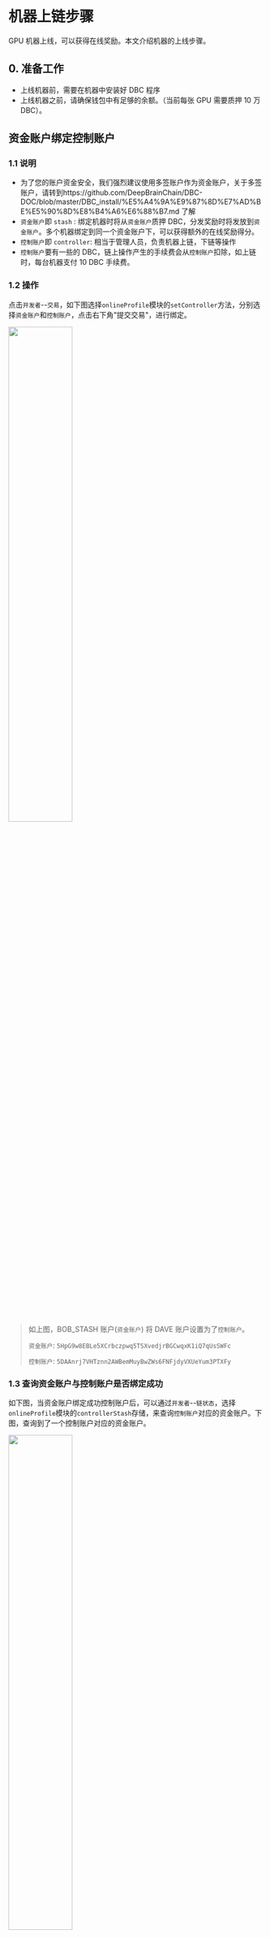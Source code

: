 # 机器上链步骤

GPU 机器上线，可以获得在线奖励。本文介绍机器的上线步骤。

## 0. 准备工作

- 上线机器前，需要在机器中安装好 DBC 程序
- 上线机器之前，请确保钱包中有足够的余额。（当前每张 GPU 需要质押 10 万 DBC）。

## 资金账户绑定控制账户

### 1.1 说明

- 为了您的账户资金安全，我们强烈建议使用多签账户作为资金账户，关于多签账户，请转到https://github.com/DeepBrainChain/DBC-DOC/blob/master/DBC_install/%E5%A4%9A%E9%87%8D%E7%AD%BE%E5%90%8D%E8%B4%A6%E6%88%B7.md 了解
- `资金账户`即 `stash` : 绑定机器时将从`资金账户`质押 DBC，分发奖励时将发放到`资金账户`。多个机器绑定到同一个资金账户下，可以获得额外的在线奖励得分。
- `控制账户`即 `controller`: 相当于管理人员，负责机器上链，下链等操作
- `控制账户`要有一些的 DBC，链上操作产生的手续费会从`控制账户`扣除，如上链时，每台机器支付 10 DBC 手续费。

### 1.2 操作

点击`开发者`--`交易`，如下图选择`onlineProfile`模块的`setController`方法，分别选择`资金账户`和`控制账户`，点击右下角"提交交易"，进行绑定。

<img src="./assets/bonding_machine.assets/image-20210629104434008.png" width="50%" height="50%">

> 如上图，BOB_STASH 账户(`资金账户`) 将 DAVE 账户设置为了`控制账户`。
>
> `资金账户`: `5HpG9w8EBLe5XCrbczpwq5TSXvedjrBGCwqxK1iQ7qUsSWFc`
>
> `控制账户`: `5DAAnrj7VHTznn2AWBemMuyBwZWs6FNFjdyVXUeYum3PTXFy`

### 1.3 查询资金账户与控制账户是否绑定成功

如下图，当资金账户绑定成功控制账户后，可以通过`开发者`--`链状态`，选择`onlineProfile`模块的`controllerStash`存储，来查询`控制账户`对应的资金账户。下图，查询到了一个控制账户对应的资金账户。

<img src="./assets/bonding_machine.assets/image-20210714140945243.png" width="50%" height="50%">

## 2. 机器生成签名消息

> 需要使用机器私钥生成签名消息，发送到链上，以确认资金账户。这一步是为了证明资金账户拥有该机器。

### 2.1 查询`机器ID`和`机器私钥`

需要在安装好 DBC 程序的机器中，查询机器私钥。并用该私钥生成签名消息，发到链上。

```shell
# 机器ID和私钥在dbc安装程序的目录下，如：
# /home/dbc/0.3.x.x/dbc_repo/dat/node.dat
# 其内容为：
node_id=8eaf04151687736326c9fea17e25fc5287613693c912909cb226aa4794f26a48          # 机器ID
node_private_key=398f0c28f98885e046333d4a41c19cee4c37368a9832c6502f6cfd182e2aef89 # 机器私钥
```

### 2.2 使用`机器私钥`生成签名数据

使用我们提供的[脚本](https://github.com/DeepBrainChain/DeepBrainChain-MainChain/blob/master/scripts/test_script/gen_signature.js)生成签名数据。`Signature:`后的数据即为**签名数据**。

```bash
# 自行安装node.js v14
# Clone 仓库，并下载依赖：
git clone https://github.com/DeepBrainChain/DeepBrainChain-MainChain.git && cd DeepBrainChain-MainChain
cd scripts/test_script && npm install

# 生成签名
node gen_signature.js --key 0x398f0c28f98885e046333d4a41c19cee4c37368a9832c6502f6cfd182e2aef89 --msg 8eaf04151687736326c9fea17e25fc5287613693c912909cb226aa4794f26a485CiPPseXPECbkjWCa6MnjNokrgYjMqmKndv2rSnekmSK2DjL

### Message: 8eaf04151687736326c9fea17e25fc5287613693c912909cb226aa4794f26a485CiPPseXPECbkjWCa6MnjNokrgYjMqmKndv2rSnekmSK2DjL
### Signer: 8eaf04151687736326c9fea17e25fc5287613693c912909cb226aa4794f26a48
### Signature: 0x5cc8b4c49b244d7c071b124ef68119d7549dd805ea43f69e3c142fd5909f926041a9cad93b16085d72431df2d1164e7911085423bca16625295583686f2fce8c
```

> `--key` 指定`机器私钥`
>
> **key 前面加上 0x**
>
> `--msg` 指定需要签名的消息，消息内容为 `机器ID+资金账户`；

### 2.3 使用`控制账户`将机器绑定到资金账户

现在，我们需要通过`控制账户`，把步骤 2.2 产生的**_签名数据_**提交到链上。

导航到：`开发者`--`交易`，如下图选择`onlineProfile`模块的`bondMachine`方法。使用`控制账户`，将`机器ID`(`MachineId`)与`控制账户`进行绑定即可。参数填写如下图：

<img src="./assets/bonding_machine.assets/image-20210707140400114.png" width="50%" height="50%">

### 2.4 查询机器是否绑定成功

完成上一步后，可以通过`开发者`--`链状态`--`onlineProfile`--`liveMachines`查询系统中的机器。如下图，查询到一台机器已被绑定。接下来需要补充机器信息

<img src="./assets/bonding_machine.assets/image-20210714141352887.png" width="50%" height="50%">

## 3. `控制账户`生成机房信息

### 说明

**资金账户第一次绑定机器或者机器在新的机房时**，需要生成一个新的机房 ID。每次生成机房支付手续费`10 DBC`。

如果将要绑定的机器在同一机房，生成一次机房信息即可。如果机器在不同的机房，按情况生成对应个数机房，添加机器信息时，选择对应机房（如果机器在同一机房，则每次添加机器信息，添加相同的机房 ID 即可）。

### 3.1 操作：链上生成新的机房信息

<img src="./assets/bonding_machine.assets/image-20210817114537368.png" width="50%" height="50%">

### 3.2 查询资金账户下生成的机房记录

导航到`开发者`--`链状态`，通过`资金账户`，查看**资金账户**下绑定的机房：下图生成了两个机房，查询参数为资金账户。

<img src="./assets/bonding_machine.assets/image-20210817114925965.png" width="50%" height="50%">

## 4. `控制账户`添加机器信息

`控制账户`还需要补充机器信息：导航到`开发者`--`交易`--`onlineProfile`--`addMachineInfo`

<img src="./assets/bonding_machine.assets/image-20210817115411030.png" width="50%" height="50%">

- 参数说明：
  - server_name: 选择上一步生成的机房 ID
  - upload_net: 上传带宽（**以 20MB 带宽为例，填入 20** ）。
  - download_net: 下载带宽（**以 20MB 带宽为例，填入 20**）。
  - longitude: 经度。选择东经/西经（**以东经 131.1548123 为例，乘以 10000，然后取整得到 1311548。所以网页上选择 East，填入 1311548**,此处误差可以在 30 公里以内，**填错了会扣除质押币**）。
  - latitude: 纬度。选择南纬/北纬（**以北纬 31.143253 为例，乘以 10000，然后取整得到 311432。所以网页上选择 North，填入 311432**,此处误差可以在 30 公里以内，**填错了会扣除质押币**）。
  - 机房信息，可以根据情况，从以下几种中选择：（中国移动：`China Mobile` ， 中国联通：`China Unicom` ， 中国电信： `China Telecom` ， 如为其他网络可以查询英文名进行填写）

## 5. 奖励查询与领取

#### 5.1. 查询奖励

在开发者--链状态中选择：`onlineProfile`模块的`stashMachines`方法，参数填入**`资金账户`**，你将能查到该`资金账户`获得奖励的详细信息。

其中，`can_claim_reward`为能够领取的奖励，`left_reard`为之前每天获得奖励的剩余部分（剩下的 75%，这 75%将在随后的 150 天线性释放）。

<img src="./assets/bonding_machine.assets/image-20210623143656481.png" width="50%" height="50%">

#### 5.2. 领取奖励

使用**控制账户**领取即可，奖励将发放到**`资金账户`**。

<img src="./assets/bonding_machine.assets/image-20210623144049700.png" width="50%" height="50%">

## 6. 查询账户绑定的机器

- 查看资金账户下上链的机器：导航到`开发者`-->`链状态`-->`存储`-->`onlineProfile`-->`stashMachines`
- 查看控制账户下上链的机器：导航到`开发者`-->`链状态`-->`存储`-->`onlineProfile`-->`controllerMachines`
